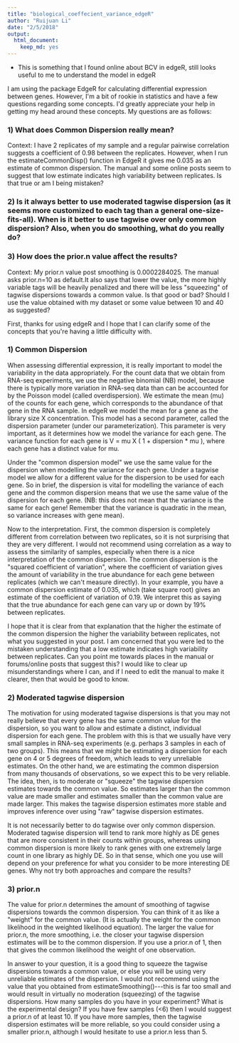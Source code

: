 ```yaml
---
title: "biological_coeffecient_variance_edgeR"
author: "Ruijuan Li"
date: "2/5/2018"
output: 
  html_document: 
    keep_md: yes
---
```


* This is something that I found online about BCV in edgeR, still looks useful to me to understand the model in edgeR 

I am using the package EdgeR for calculating differential expression between genes. However, I'm a bit of rookie in statistics and have a few questions regarding some concepts. I'd greatly appreciate your help in getting my head around these concepts. My questions are as follows:

### 1) What does Common Dispersion really mean? 

Context: I have 2 replicates of my sample and a regular pairwise correlation suggests a coefficient of 0.98 between the replicates. However, when I run the estimateCommonDisp() function in EdgeR it gives me 0.035 as an estimate of common dispersion. The manual and some online posts seem to suggest that low estimate indicates high variability between replicates. Is that true or am I being mistaken? 

### 2) Is it always better to use moderated tagwise dispersion (as it seems more customized to each tag than a general one-size-fits-all). When is it better to use tagwise over only common dispersion? Also, when you do smoothing, what do you really do?

### 3) How does the prior.n value affect the results? 

Context: My prior.n value post smoothing is 0.0002284025. The manual asks prior.n=10 as default.It also says that lower the value, the more highly variable tags will be heavily penalized and there will be less "squeezing" of tagwise dispersions towards a common value. Is that good or bad? Should I use the value obtained with my dataset or some value between 10 and 40 as suggested?

First, thanks for using edgeR and I hope that I can clarify some of the concepts that you're having a little difficulty with. 

### 1) Common Dispersion

When assessing differential expression, it is really important to model the variability in the data appropriately. For the count data that we obtain from RNA-seq experiments, we use the negative binomial (NB) model, because there is typically more variation in RNA-seq data than can be accounted for by the Poisson model (called overdispersion). We estimate the mean (mu) of the counts for each gene, which corresponds to the abundance of that gene in the RNA sample. In edgeR we model the mean for a gene as the library size X concentration. This model has a second parameter, called the dispersion parameter (under our parameterization). This parameter is very important, as it determines how we model the variance for each gene. The variance function for each gene is V = mu X ( 1 + dispersion * mu ), where each gene has a distinct value for mu. 

Under the "common dispersion model" we use the same value for the dispersion when modelling the variance for each gene. Under a tagwise model we allow for a different value for the dispersion to be used for each gene. So in brief, the dispersion is vital for modelling the variance of each gene and the common dispersion means that we use the same value of the dispersion for each gene. (NB: this does not mean that the variance is the same for each gene! Remember that the variance is quadratic in the mean, so variance increases with gene mean).

Now to the interpretation. First, the common dispersion is completely different from correlation between two replicates, so it is not surprising that they are very different. I would not recommend using correlation as a way to assess the similarity of samples, especially when there is a nice interpretation of the common dispersion. The common dispersion is the "squared coefficient of variation", where the coefficient of variation gives the amount of variability in the true abundance for each gene between replicates (which we can't measure directly). In your example, you have a common dispersion estimate of 0.035, which (take square root) gives an estimate of the coefficient of variation of 0.19. We interpret this as saying that the true abundance for each gene can vary up or down by 19% between replicates.

I hope that it is clear from that explanation that the higher the estimate of the common dispersion the higher the variability between replicates, not what you suggested in your post. I am concerned that you were led to the mistaken understanding that a low estimate indicates high variability between replicates. Can you point me towards places in the manual or forums/online posts that suggest this? I would like to clear up misunderstandings where I can, and if I need to edit the manual to make it clearer, then that would be good to know.

### 2) Moderated tagwise dispersion

The motivation for using moderated tagwise dispersions is that you may not really believe that every gene has the same common value for the dispersion, so you want to allow and estimate a distinct, individual dispersion for each gene. The problem with this is that we usually have very small samples in RNA-seq experiments (e.g. perhaps 3 samples in each of two groups). This means that we might be estimating a dispersion for each gene on 4 or 5 degrees of freedom, which leads to very unreliable estimates. On the other hand, we are estimating the common dispersion from many thousands of observations, so we expect this to be very reliable. The idea, then, is to moderate or "squeeze" the tagwise dispersion estimates towards the common value. So estimates larger than the common value are made smaller and estimates smaller than the common value are made larger. This makes the tagwise dispersion estimates more stable and improves inference over using "raw" tagwise dispersion estimates.

It is not necessarily better to do tagwise over only common dispersion. Moderated tagwise dispersion will tend to rank more highly as DE genes that are more consistent in their counts within groups, whereas using common dispersion is more likely to rank genes with one extremely large count in one library as highly DE. So in that sense, which one you use will depend on your preference for what you consider to be more interesting DE genes. Why not try both approaches and compare the results?

### 3) prior.n

The value for prior.n determines the amount of smoothing of tagwise dispersions towards the common dispersion. You can think of it as like a "weight" for the common value. (It is actually the weight for the common likelihood in the weighted likelihood equation). The larger the value for prior.n, the more smoothing, i.e. the closer your tagwise dispersion estimates will be to the common dispersion. If you use a prior.n of 1, then that gives the common likelihood the weight of one observation. 

In answer to your question, it is a good thing to squeeze the tagwise dispersions towards a common value, or else you will be using very unreliable estimates of the dispersion. I would not recommend using the value that you obtained from estimateSmoothing()---this is far too small and would result in virtually no moderation (squeezing) of the tagwise dispersions. How many samples do you have in your experiment? What is the experimental design? If you have few samples (<6) then I would suggest a prior.n of at least 10. If you have more samples, then the tagwise dispersion estimates will be more reliable, so you could consider using a smaller prior.n, although I would hesitate to use a prior.n less than 5. 



